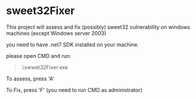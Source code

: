 # sweet32Fixer
This project will assess and fix (possibly) sweet32 vulnerability on windows machines (except Windows server 2003)

you need to have .net7 SDK installed on your machine.

please open CMD and run:
> .\swwet32Fixer.exe 

To assess, press 'A'

To Fix, press 'F' (you need to run CMD as administrator)

